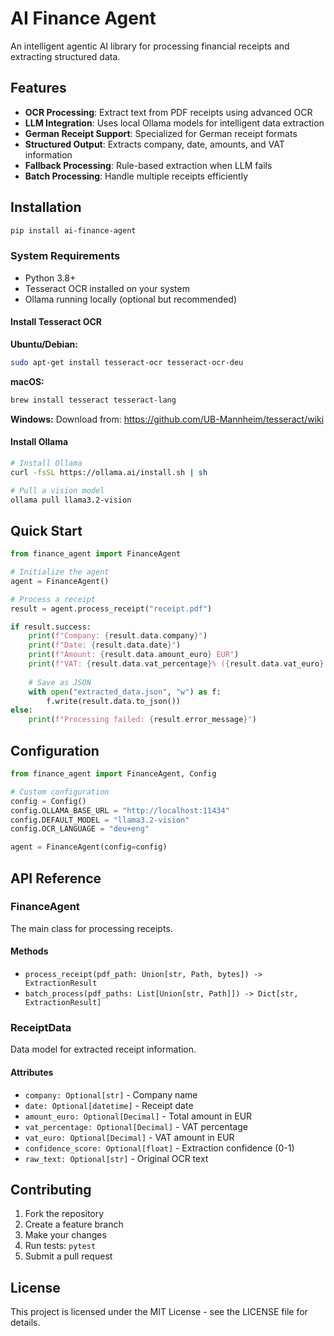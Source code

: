 # AI Finance Agent 

An intelligent agentic AI library for processing financial receipts and extracting structured data.

## Features

- **OCR Processing**: Extract text from PDF receipts using advanced OCR
- **LLM Integration**: Uses local Ollama models for intelligent data extraction
- **German Receipt Support**: Specialized for German receipt formats
- **Structured Output**: Extracts company, date, amounts, and VAT information
- **Fallback Processing**: Rule-based extraction when LLM fails
- **Batch Processing**: Handle multiple receipts efficiently

## Installation

```bash
pip install ai-finance-agent
```

### System Requirements

- Python 3.8+
- Tesseract OCR installed on your system
- Ollama running locally (optional but recommended)

#### Install Tesseract OCR

**Ubuntu/Debian:**
```bash
sudo apt-get install tesseract-ocr tesseract-ocr-deu
```

**macOS:**
```bash
brew install tesseract tesseract-lang
```

**Windows:**
Download from: https://github.com/UB-Mannheim/tesseract/wiki

#### Install Ollama

```bash
# Install Ollama
curl -fsSL https://ollama.ai/install.sh | sh

# Pull a vision model
ollama pull llama3.2-vision
```

## Quick Start


```python
from finance_agent import FinanceAgent

# Initialize the agent
agent = FinanceAgent()

# Process a receipt
result = agent.process_receipt("receipt.pdf")

if result.success:
    print(f"Company: {result.data.company}")
    print(f"Date: {result.data.date}")
    print(f"Amount: {result.data.amount_euro} EUR")
    print(f"VAT: {result.data.vat_percentage}% ({result.data.vat_euro} EUR)")
    
    # Save as JSON
    with open("extracted_data.json", "w") as f:
        f.write(result.data.to_json())
else:
    print(f"Processing failed: {result.error_message}")
```

## Configuration

```python
from finance_agent import FinanceAgent, Config

# Custom configuration
config = Config()
config.OLLAMA_BASE_URL = "http://localhost:11434"
config.DEFAULT_MODEL = "llama3.2-vision"
config.OCR_LANGUAGE = "deu+eng"

agent = FinanceAgent(config=config)
```

## API Reference

### FinanceAgent

The main class for processing receipts.

#### Methods

- `process_receipt(pdf_path: Union[str, Path, bytes]) -> ExtractionResult`
- `batch_process(pdf_paths: List[Union[str, Path]]) -> Dict[str, ExtractionResult]`

### ReceiptData

Data model for extracted receipt information.

#### Attributes

- `company: Optional[str]` - Company name
- `date: Optional[datetime]` - Receipt date
- `amount_euro: Optional[Decimal]` - Total amount in EUR
- `vat_percentage: Optional[Decimal]` - VAT percentage
- `vat_euro: Optional[Decimal]` - VAT amount in EUR
- `confidence_score: Optional[float]` - Extraction confidence (0-1)
- `raw_text: Optional[str]` - Original OCR text

## Contributing

1. Fork the repository
2. Create a feature branch
3. Make your changes
4. Run tests: `pytest`
5. Submit a pull request

## License

This project is licensed under the MIT License - see the LICENSE file for details.

